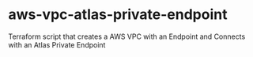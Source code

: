 # aws-vpc-atlas-private-endpoint
Terraform script that creates a AWS VPC with an Endpoint and Connects with an Atlas Private Endpoint
